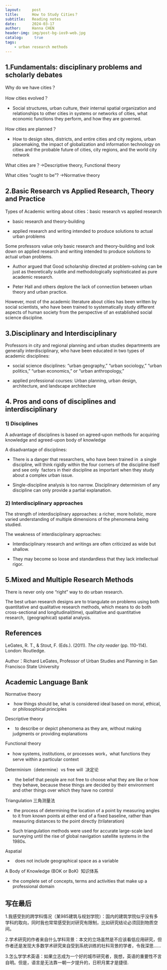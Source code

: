 ```yaml
---
layout:     post
title:      How to Study Cities？
subtitle:   Reading notes
date:       2024-03-17
author:     Hanna CHEN
header-img: img/post-bg-ios9-web.jpg
catalog: 	 true
tags:
    - urban research methods
---
```

## 1.Fundamentals: disciplinary problems and scholarly debates

Why do we have cities？

How cities evolved？

- Social structures, urban culture, their internal spatial organization and relationships to other cities in systems or networks of cities, what economic functions they perform, and how they are governed.   

How cities are planned？

- How to design sites, districts, and entire cities and city regions, urban placemaking, the impact of globalization and information technology on cities and the probable future of cities, city regions, and the world city network

What cities are？→Descriptive theory, Functional theory

What cities “ought to be”? →Normative theory

## 2.Basic Research vs Applied Research, Theory and Practice

Types of Academic writing about cities：basic research vs applied research

- basic research and theory-building

- applied research and writing intended to produce solutions to actual urban problems

Some professors value only basic research and theory-building and look down on applied research and writing intended to produce solutions to actual urban problems.

- Author argued that Good scholarship directed at problem-solving can be just as theoretically subtle and methodologically sophisticated as pure academic research.

- Peter Hall and others deplore the lack of connection between urban theory and urban practice.

However, most of the academic literature about cities has been written by social scientists, who have been trained to systematically study different aspects of human society from the perspective of an established social science discipline.

## 3.Disciplinary and Interdisciplinary

Professors in city and regional planning and urban studies departments are generally interdisciplinary, who have been educated in two types of academic disciplines:

-  social science disciplines: “urban geography,” “urban sociology,” “urban politics,” “urban economics,” or “urban anthropology,”

-  applied professional courses: Urban planning, urban design, architecture, and landscape architecture

## 4. Pros and cons of disciplines and interdisciplinary

### 1) Disciplines

A advantage of disciplines is based on agreed-upon methods for acquiring knowledge and agreed-upon body of knowledge

A disadvantage of disciplines:

- There is a danger that researchers, who have been trained in  a single discipline, will think rigidly within the four corners of the discipline itself and see only  factors in their discipline as important when they study about a complex urban issue.

- Single-discipline analysis is too narrow. Disciplinary determinism of any discipline can only provide a partial explanation.

### 2) Interdisciplinary approaches

The strength of interdisciplinary approaches: a richer, more holistic, more varied understanding of multiple dimensions of the phenomena being studied.

The weakness of interdisciplinary approaches:

-  Interdisciplinary research and writings are often criticized as wide but shallow.

-  They may become so loose and standardless that they lack intellectual rigor.

## 5.Mixed and Multiple Research Methods

There is never only one “right” way to do urban research.

The best urban research designs are to triangulate on problems using both quantitative and qualitative research methods, which means to do both cross-sectional and longitudinal(time), qualitative and quantitative research,  (geographical) spatial analysis.


## References

LeGates, R. T., & Stout, F. (Eds.). (2011). _The city reader_ (pp. 110-114). London: Routledge.

Author：Richard LeGates, Professor of Urban Studies and Planning in San Francisco State University


## Academic Language Bank

Normative theory

-  how things should be, what is considered ideal based on moral, ethical, or philosophical principles

Descriptive theory

-   to describe or depict phenomena as they are, without making judgments or providing explanations

Functional theory

- how systems, institutions, or processes work，what functions they serve within a particular context

Determinism（determine）vs free will  决定论

-   the belief that people are not free to choose what they are like or how they behave, because these things are decided by their environment and other things over which they have no control

Triangulation 三角测量法

-  the process of determining the location of a point by measuring angles to it from known points at either end of a fixed baseline, rather than measuring distances to the point directly (trilateration)

-  Such triangulation methods were used for accurate large-scale land surveying until the rise of global navigation satellite systems in the 1980s.

Aspatial

-   does not include geographical space as a variable

A Body of Knowledge (BOK or BoK)  知识体系

- the complete set of concepts, terms and activities that make up a professional domain

## 写在最后

1.我感受到的跨学科情况（某985建筑与规划学院）：国内的建筑学院似乎没有多学科的取向，同时我也常常感受到对研究有限制，比如研究结论必须回到物质空间。

2.学术研究的作者来自什么学科背景：本文的立场虽然是不应该看低应用研究，但作者还是发现大多数学术研究来自受到系统训练的社科背景的学者，令我深思……

3.怎么学学术英语：如果立志成为一个好的城市研究者，我想，英语的重要性不言自明。但是，语言是无法靠一朝一夕提升的，日积月累才是捷径.




